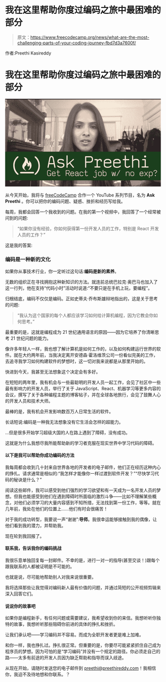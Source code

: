 # 我在这里帮助你度过编码之旅中最困难的部分

> 原文：<https://www.freecodecamp.org/news/what-are-the-most-challenging-parts-of-your-coding-journey-fbd7d3a7600f/>

作者:Preethi Kasireddy

# 我在这里帮助你度过编码之旅中最困难的部分

![1*5g4tiybCNoonszvwNGkZDw](img/db5477123e3b7f3fd7ccc5b49cb4f1e8.png)

从今天开始，我将与 [freeCodeCamp](https://www.freecodecamp.com) 合作一个 YouTube 系列节目，名为 **Ask Preethi** 。你可以把你的编码问题、疑惑、挫折和经历写给我。

每周，我都会回答一个我收到的问题。在我的第一个视频中，我回答了一个经常被问到的问题:

> “如果你没有经验，你如何获得第一份开发人员的工作，特别是 React 开发人员的工作？”

这是我的答案:

### 编码是一种新的文化

如果你从事技术行业，你一定听过这句话:**编码是新的素养**。

无数的组织正在寻找拥抱这种新知识的方法。就连前总统巴拉克·奥巴马也加入了这一行列，他在支持“代码小时”活动时说道:“不要只是在手机上玩，要编程”。

归根结底，编码不仅仅是编码。正如史蒂夫·乔布斯雄辩地指出的，这是关于思考的问题:

> “我认为这个国家的每个人都应该学习如何给计算机编程，因为它教会你如何思考。”

最重要的是，这就是编程成为 21 世纪通用语言的原因——因为它培养了你清晰思考 21 世纪问题的能力。

像许多年轻人一样，我也想了解计算机是如何工作的，以及如何构建运行世界的软件。就在大约两年前，当我决定离开安德森·霍洛维茨公司一份看似完美的工作，去追寻我学习如何构建软件的梦想时，这一切对我来说都是从那里开始的。

快进到今天，我甚至无法想象这个决定会有多好。

在短短的两年里，我有机会与一些最聪明的开发人员一起工作，会见了社区中一些最有影响力的开发人员，举行了关于 JavaScript、React、机器学习等更多内容的会议，撰写了关于各种编程主题的博客帖子，并在全球各地旅行，会见了鼓舞人心的开发人员和技术大师。

最棒的是，我有机会开发影响数百万人日常生活的软件。

长话短说:编码是一种我无法想象没有它生活会怎样的超能力。

…但是很多开始学习超级大国的人在路上遇到了障碍，没有成功。

这就是为什么我想尽我所能帮助新的学习者克服在现实世界中学习代码的障碍。

#### 以下是我可以帮助你成功编码的方法

我每周都会收到几十封来自世界各地的开发者的电子邮件，他们正在经历这种内心的挣扎。请求通常是相似的:“我怎样才能像你一样过渡到软件开发？”“尽快学习代码的秘诀是什么？”

阅读这些邮件，我可以感受到他们强烈的学习欲望和有一天成为一名开发人员的梦想。但我也能感受到他们在遇到障碍时所面临的激烈斗争——比如不理解某些概念，对他们必须学习的大量内容感到不知所措，无法找到第一份工作，等等。就在几年前，我处在他们的位置上……他们有时会很痛苦！

对于我的成功转型，我要说一声“谢谢”:**导师**。我很幸运能够接触到我的偶像，让他们看到我的潜力，并帮助我。

现在轮到我回报了。

#### 联系我，告诉我你的编码挑战

我很乐意单独回复每一封邮件。不幸的是，进行一对一的指导(甚至交谈！)跟每个跟我联系的人都被证明是不可能的。

也就是说，尽可能地帮助别人对我来说很重要。

我将选择那些让我觉得对编码新人最有价值的问题，并通过简短的公开视频剪辑来深入回答它们。

#### 说说你的故事吧

如果你是编程新手，有任何问题或需要建议，我希望收到你的来信。我想听听你独特的故事，我想听听那些阻碍你前进的具体的挣扎和挫折。

让我们承认吧——学习编码并不容易。而成为全职开发者更是难上加难。

和你一样，我也挣扎过。挣扎很正常。但重要的是，你要尽可能紧紧抓住自己成为程序员的梦想。因为可怕的是“学习编码”并没有一个规定的路径。你必须走自己的路——太多有前途的开发人员因为缺乏帮助和指导而误入歧途。

从现在开始，请随时发送您的电子邮件到 preethi@preethireddy.com！我相信你，我迫不及待地想和你联系。？